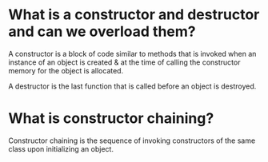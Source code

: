 
# What is a constructor and destructor and can we overload them?

A constructor is a block of code similar to methods that is invoked when an instance of an object is created & at the time of calling the constructor memory for the object is allocated.

A destructor is the last function that is called before an object is destroyed.

# What is constructor chaining?

Constructor chaining is the sequence of invoking constructors of the same class upon initializing an object.
